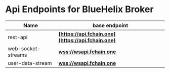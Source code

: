 # Api Endpoints for BlueHelix Broker

Name | base endpoint
------------ | ------------
rest-api | **[https://api.fchain.one](https://api.fchain.one)**
web-socket-streams | **[wss://wsapi.fchain.one](wss://wsapi.fchain.one)**
user-data-stream | **[wss://wsapi.fchain.one](wss://wsapi.fchain.one)**
